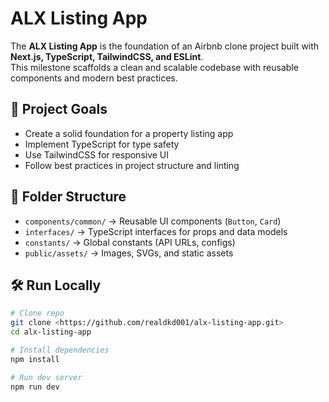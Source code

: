# ALX Listing App

The **ALX Listing App** is the foundation of an Airbnb clone project built with **Next.js, TypeScript, TailwindCSS, and ESLint**.  
This milestone scaffolds a clean and scalable codebase with reusable components and modern best practices.

## 🚀 Project Goals
- Create a solid foundation for a property listing app
- Implement TypeScript for type safety
- Use TailwindCSS for responsive UI
- Follow best practices in project structure and linting

## 📂 Folder Structure
- `components/common/` → Reusable UI components (`Button`, `Card`)
- `interfaces/` → TypeScript interfaces for props and data models
- `constants/` → Global constants (API URLs, configs)
- `public/assets/` → Images, SVGs, and static assets

## 🛠 Run Locally
```bash
# Clone repo
git clone <https://github.com/realdkd001/alx-listing-app.git>
cd alx-listing-app

# Install dependencies
npm install

# Run dev server
npm run dev
